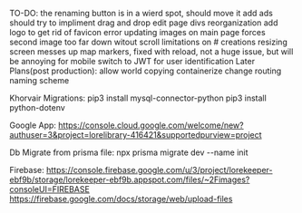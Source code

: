 TO-DO:
the renaming button is in a wierd spot, should move it
add ads
should try to impliment drag and drop edit page divs reorganization
add logo to get rid of favicon error
updating images on main page forces second image too far down witout scroll
limitations on # creations
resizing screen messes up map markers, fixed with reload, not a huge issue, but will be annoying for mobile
switch to JWT for user identification
Later Plans(post production):
allow world copying
containerize
change routing naming scheme

Khorvair Migrations:
pip3 install mysql-connector-python
pip3 install python-dotenv

Google App:
https://console.cloud.google.com/welcome/new?authuser=3&project=lorelibrary-416421&supportedpurview=project

Db Migrate from prisma file:
npx prisma migrate dev --name init

Firebase:
https://console.firebase.google.com/u/3/project/lorekeeper-ebf9b/storage/lorekeeper-ebf9b.appspot.com/files/~2Fimages?consoleUI=FIREBASE
https://firebase.google.com/docs/storage/web/upload-files
